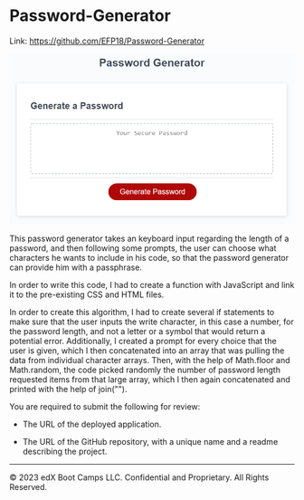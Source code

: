 # Password-Generator

Link: https://github.com/EFP18/Password-Generator

![Screenshot](./Assets/03-javascript-homework-demo.png)

This password generator takes an keyboard input regarding the length of a password, and then following some prompts, the user can choose what characters he wants to include in his code, so that the password generator can provide him with a passphrase. 

In order to write this code, I had to create a function with JavaScript and link it to the pre-existing CSS and HTML files. 

In order to create this algorithm, I had to create several if statements to make sure that the user inputs the write character, in this case a number, for the password length, and not a letter or a symbol that would return a potential error. 
Additionally, I created a prompt for every choice that the user is given, which I then concatenated into an array that was pulling the data from individual character arrays. Then, with the help of Math.floor and Math.random, the code picked randomly the number of password length requested items from that large array, which I then again concatenated and printed with the help of join("").

You are required to submit the following for review:

* The URL of the deployed application.

* The URL of the GitHub repository, with a unique name and a readme describing the project.

- - -
© 2023 edX Boot Camps LLC. Confidential and Proprietary. All Rights Reserved.
